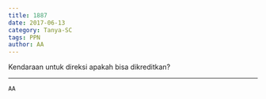 ```yaml
---
title: 1887
date: 2017-06-13
category: Tanya-SC
tags: PPN
author: AA
---
```


Kendaraan untuk direksi apakah bisa dikreditkan?

---



`AA`
